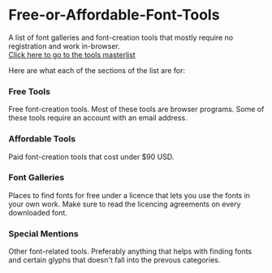 # Free-or-Affordable-Font-Tools
A list of font galleries and font-creation tools that mostly require no registration and work in-browser.  
[Click here to go to the tools masterlist](https://github.com/DeerTears/Free-or-Affordable-Font-Tools/blob/master/Masterlist.md)

Here are what each of the sections of the list are for:

### Free Tools

Free font-creation tools. Most of these tools are browser programs. Some of these tools require an account with an email address.

### Affordable Tools

Paid font-creation tools that cost under $90 USD.

### Font Galleries

Places to find fonts for free under a licence that lets you use the fonts in your own work. Make sure to read the licencing agreements on every downloaded font.

### Special Mentions

Other font-related tools. Preferably anything that helps with finding fonts and certain glyphs that doesn't fall into the prevous categories.
